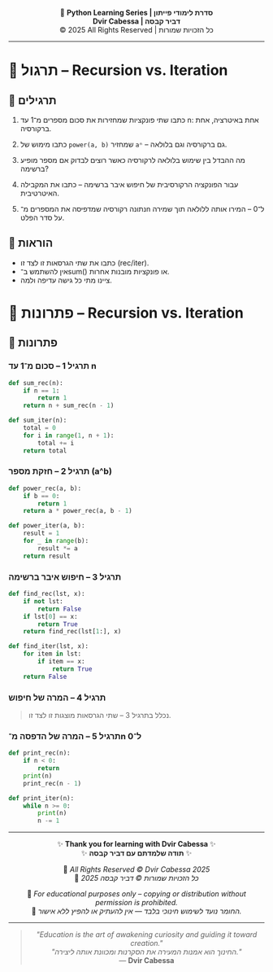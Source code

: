 <!-- DC_HEADER_START -->
<div align="center">

🐍 **Python Learning Series | סדרת לימודי פייתון**  
**Dvir Cabessa | דביר קבסה**  
© 2025 All Rights Reserved | כל הזכויות שמורות

</div>

---
<!-- DC_HEADER_END -->

# 📘 תרגול – Recursion vs. Iteration

## 🧪 תרגילים

1. כתבו שתי פונקציות שמחזירות את סכום מספרים מ־1 עד n: אחת באיטרציה, אחת ברקורסיה.

2. כתבו מימוש של `power(a, b)` שמחזיר `aⁿ` – גם ברקורסיה וגם בלולאה.

3. מה ההבדל בין שימוש בלולאה לרקורסיה כאשר רוצים לבדוק אם מספר מופיע ברשימה?

4. עבור הפונקציה הרקורסיבית של חיפוש איבר ברשימה – כתבו את המקבילה האיטרטיבית.

5. נתונה רקורסיה שמדפיסה את המספרים מ־n ל־0 – המירו אותה ללולאה תוך שמירה על סדר הפלט.

## 📌 הוראות
- כתבו את שתי הגרסאות זו לצד זו (rec/iter).
- אין להשתמש ב־sum() או פונקציות מובנות אחרות.
- ציינו מתי כל גישה עדיפה ולמה.


# 📘 פתרונות – Recursion vs. Iteration

## 🧪 פתרונות

### תרגיל 1 – סכום מ־1 עד n
```python
def sum_rec(n):
    if n == 1:
        return 1
    return n + sum_rec(n - 1)

def sum_iter(n):
    total = 0
    for i in range(1, n + 1):
        total += i
    return total
````

### תרגיל 2 – חזקת מספר (a^b)

```python
def power_rec(a, b):
    if b == 0:
        return 1
    return a * power_rec(a, b - 1)

def power_iter(a, b):
    result = 1
    for _ in range(b):
        result *= a
    return result
```

### תרגיל 3 – חיפוש איבר ברשימה

```python
def find_rec(lst, x):
    if not lst:
        return False
    if lst[0] == x:
        return True
    return find_rec(lst[1:], x)

def find_iter(lst, x):
    for item in lst:
        if item == x:
            return True
    return False
```

### תרגיל 4 – המרה של חיפוש

> נכלל בתרגיל 3 – שתי הגרסאות מוצגות זו לצד זו.

### תרגיל 5 – המרה של הדפסה מ־n ל־0

```python
def print_rec(n):
    if n < 0:
        return
    print(n)
    print_rec(n - 1)

def print_iter(n):
    while n >= 0:
        print(n)
        n -= 1
```

<!-- DC_FOOTER_START -->
---

<div align="center">

✨ **Thank you for learning with Dvir Cabessa** ✨  
✨ **תודה שלמדתם עם דביר קבסה** ✨  

📘 *All Rights Reserved © Dvir Cabessa 2025*  
📘 *כל הזכויות שמורות © דביר קבסה 2025*  

🔗 *For educational purposes only – copying or distribution without permission is prohibited.*  
🔗 *החומר נועד לשימוש חינוכי בלבד — אין להעתיק או להפיץ ללא אישור.*

---

> _"Education is the art of awakening curiosity and guiding it toward creation."_  
> _"החינוך הוא אמנות המעירה את הסקרנות ומכוונת אותה ליצירה."_  
> — **Dvir Cabessa**

</div>
<!-- DC_FOOTER_END -->

